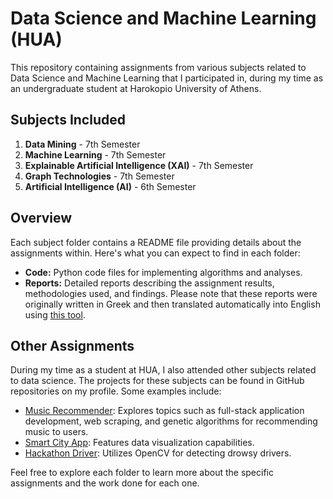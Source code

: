 # Data Science and Machine Learning (HUA)

This repository containing assignments from various subjects related to Data Science and Machine Learning that I participated in, during my time as an undergraduate student at Harokopio University of Athens.

## Subjects Included

1. **Data Mining** - 7th Semester
2. **Machine Learning** - 7th Semester
3. **Explainable Artificial Intelligence (XAI)** - 7th Semester
4. **Graph Technologies** - 7th Semester
5. **Artificial Intelligence (AI)** - 6th Semester

## Overview

Each subject folder contains a README file providing details about the assignments within. Here's what you can expect to find in each folder:

- **Code:** Python code files for implementing algorithms and analyses.
- **Reports:** Detailed reports describing the assignment results, methodologies used, and findings. Please note that these reports were originally written in Greek and then translated automatically into English using [this tool](https://www.onlinedoctranslator.com/en/).

## Other Assignments

During my time as a student at HUA, I also attended other subjects related to data science. The projects for these subjects can be found in GitHub repositories on my profile. Some examples include:

- [Music Recommender](https://github.com/manouslinard/music-recommender): Explores topics such as full-stack application development, web scraping, and genetic algorithms for recommending music to users.
- [Smart City App](https://github.com/manouslinard/smart-city-app): Features data visualization capabilities.
- [Hackathon Driver](https://github.com/manouslinard/hackathon-driver-distr): Utilizes OpenCV for detecting drowsy drivers.


Feel free to explore each folder to learn more about the specific assignments and the work done for each one.
